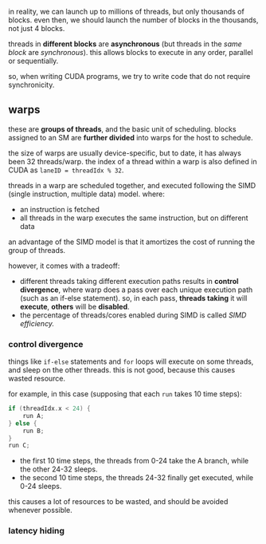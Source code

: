 in reality, we can launch up to millions of threads, but only thousands of blocks. even then, we should launch the number of blocks in the thousands, not just 4 blocks. 

threads in **different blocks** are **asynchronous** (but threads in the *same block* are *synchronous*). this allows blocks to execute in any order, parallel or sequentially. 

so, when writing CUDA programs, we try to write code that do not require synchronicity.
## warps
these are **groups of threads**, and the basic unit of scheduling. blocks assigned to an SM are **further divided** into warps for the host to schedule. 

the size of warps are usually device-specific, but to date, it has always been 32 threads/warp. the index of a thread within a warp is also defined in CUDA as `laneID = threadIdx % 32`. 

threads in a warp are scheduled together, and executed following the SIMD (single instruction, multiple data) model. where:
- an instruction is fetched
- all threads in the warp executes the same instruction, but on different data

an advantage of the SIMD model is that it amortizes the cost of running the group of threads. 

however, it comes with a tradeoff:
- different threads taking different execution paths results in **control divergence**, where warp does a pass over each unique execution path (such as an if-else statement). so, in each pass, **threads taking** it will **execute**, **others** will be **disabled**.
- the percentage of threads/cores enabled during SIMD is called *SIMD efficiency.*

### control divergence
things like `if-else` statements and `for` loops will execute on some threads, and sleep on the other threads. this is not good, because this causes wasted resource.

for example, in this case (supposing that each `run` takes 10 time steps):

```c
if (threadIdx.x < 24) {
	run A;
} else {
	run B;
}
run C;
```

- the first 10 time steps, the threads from 0-24 take the A branch, while the other 24-32 sleeps.
- the second 10 time steps, the threads 24-32 finally get executed, while 0-24 sleeps.

this causes a lot of resources to be wasted, and should be avoided whenever possible.

### latency hiding
